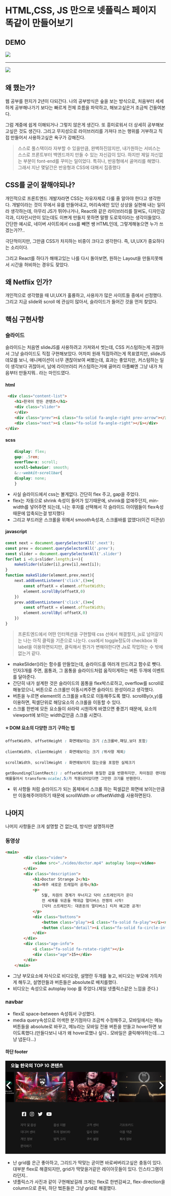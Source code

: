 # HTML,CSS, JS 만으로 넷플릭스 페이지 똑같이 만들어보기

## DEMO

![](./demo/pc.gif)

---

![](./demo/mobile.gif)

## 왜 했는가?

웹 공부를 한지가 2년이 다되간다.
나의 공부방식은 숲을 보는 방식으로, 처음부터 세세하게 공부해나가기 보다는 빠르게 전체 흐름을 파악하고, 해보고싶은거 조금씩 건들여본다.

그럼 계중에 쉽게 이해되거나 그렇지 않은게 생긴다.
또 흥미로워서 더 상세히 공부해보고싶은 것도 생긴다.
그리고 무지성으로 라이브러리를 가져다 쓰는 행위를 거부하고 직접 만들어서 사용하고싶은 욕구가 강해진다.

> 스스로 풀스택이라 자부할 수 있을만큼, 완벽하진않지만, 내가원하는 서비스는 스스로 프론트부터 백엔드까지 만들 수 있는 자신감이 있다.
> 하지만 제일 자신없는 부분이 font-end를 꾸미는 일이었다. 특히나, 반응형에서 골머리를 해맸다. 그래서 지난 몇달간은 반응형과 CSS에 대해서 집중했다

## CSS를 굳이 잘해야되나?

개인적으로 프론트엔드 개발자라면 CSS는 자유자제로 다룰 줄 알아야 한다고 생각한다.
개발이라는 것이 무에서 유를 만들어내고, 머리속에만 있던 상상을 실현해 내는 일이라 생각하는데,
아무리 JS가 뛰어나거나, React와 같은 라이브러리를 잘써도, 디자인감각과, 디자인시안이 있는데도 이쁘게 만들지 못하면 말짱 도로묵이라는 생각이들었다.
간단한 예시로, 네이버 사이트에서 css를 빼면 쌩 HTML인데, 그렇게해놓으면 누가 쓰겠는가??..

극단적이지만, 그만큼 CSS가 차지하는 비중이 크다고 생각한다.
즉, UI,UX가 중요하다는 소리이다.

그리고 React를 하다가 해매고있는 나를 다시 돌아보면, 원하는 Layout을 만들지못해서 시간을 허비하는 경우도 잦았다.

## 왜 Netflix 인가?

개인적으로 생각했을 때 UI,UX가 훌륭하고, 사용자가 많은 사이트들 중에서 선정했다.
그리고 지금 slide와 scroll 에 관심이 많아서, 슬라이드가 들어간 것을 먼저 찾았다.

## 핵심 구현사항

### 슬라이드

슬라이드는 처음엔 slideJS를 사용하려고 가져와서 썻는데, CSS 커스텀하는게 귀찮아서 그냥 슬라이드도 직접 구현해보았다.
어차피 원래 직접하려는게 목표였지만, slideJS 데모를 보니, 애니메이션이 너무 괜찮아보여 써봤는데, 효과는 좋았지만, 커스텀하는 일이 생각보다 귀찮아서,
남에 라이브러리 커스텀하는거에 골머리 아플빠엔 그냥 내가 처음부터 만들지뭐.. 라는 마인드였다.

#### html

```html
 <div class="content-list">
    <h1>한국이 만든 콘텐츠</h1>
    <div class="slider">
    </div>
    <div class="prev"><i class="fa-solid fa-angle-right prev-arrow"></i></div>
    <div class="next"><i class="fa-solid fa-angle-right"></i></div>
</div>
```

#### scss

```scss
    display: flex;
    gap: .5rem;
    overflow-x: scroll;
    scroll-behavior: smooth;
    &::-webkit-scrollbar{
    display: none;
    }
```

- 사실 슬라이드에서 css는 볼게없다. 간단히 flex 주고, gap을 주었다.
- flex는 자동으로 shrink 속성이 들어가 있기때문에, shrink를 없애주던지, min-width를 넣어주면 되는데, 나는 후자를 선택해서 각 슬라이드 아이템들이 flex속성때문에 압축되는걸 방지했다
- 그리고 부드러운 스크롤을 위해서 smooth속성과, 스크롤바를 없앴다(이건 미관상)

#### javascript

```js
const next = document.querySelectorAll('.next');
const prev = document.querySelectorAll('.prev');
const slider = document.querySelectorAll('.slider')
for(let i =0;i<slider.length;i++){
    makeSlider(slider[i],prev[i],next[i]);
}
function makeSlider(element,prev,next){
    next.addEventListener('click',()=>{
        const offsetX = element.offsetWidth;
        element.scrollBy(offsetX,0)
    })
    prev.addEventListener('click',()=>{
        const offsetX = element.offsetWidth;
        element.scrollBy(-offsetX,0)
    })
}
```

> 프론트엔드에서 어떤 인터렉션을 구현할때 css 선에서 해결할지, js로 넘어갈지는 나는 아직 클릭을 기준으로 나눈다. css에서 toggle정도야 checkbox  와 label을 이용하면되지만, 클릭해서 뭔가가 변해야한다면 Js로 작업하는 수 밖에 없는거 같다.

- makeSlider()라는 함수를 만들었는데, 슬라이드를 여러개 만드려고 함수로 뺏다. 인자3개를 주면, 몸통과, 그 몸통을 슬라이드처럼 움직이게하는 버튼 두개에 이벤트를 달아준다.
- 간단히 내가 설계한 것은 슬라이드의 몸통을 flex박스로하고, overflow를 scroll로 해놓았으니, 버튼으로 스크롤만 이동시켜주면 슬라이드 완성이라고 생각했다.
- 버튼을 누르면 element의 스크롤을 x축으로 이동해주도록 했다. scrollBy(x,y)를 이용하면, 픽셀단위로 해당요소의 스크롤을 이동할 수 있다.
- 스크롤 한번에 모든 요소들이 솨라락 시원하게 바꼈으면 좋겠기 때문에, 요소의 viewport에 보이는 width값만큼 스크롤 시켰다.

#### ⭐️ DOM 요소의 다양한 크기 구하는 법

```css
offsetWidth, offsetHeight : 화면에보이는 크기 (스크롤바,패딩,보더 포함)

clientWidth, clientHeight : 화면에보이는 크기 (위사항 제외)

scrollWidth, scrollHeight : 화면에보이지 않는곳을 포함한 실제크기

getBoundingClientRect() : offsetWidth와 동일한 값을 반환하지만, 차이점은 랜더링된 크기를 반환한다는 것이다.
예를들어서 transform:scale(.5)가 적용되어있다면 그만한 크기를 반환한다.
```

- 위 사항들 처럼 슬라이드가 되는 몸체에서 스크롤 하는 픽셀값은 화면에 보이는만큼만 이동해주어야하기 때문에 scrollWidth or offsetWidth를 사용하면된다.


## 나머지

나머지 사항들은 크게 설명할 건 없는데, 방식만 설명하자면

### 동영상

```html
<main>
        <div class="video">
            <video src="./video/doctor.mp4" autoplay loop></video>
        </div>
        <div class="description">
            <h1>Doctor Strange 2</h1>
            <h3>매주 새로운 트레일러 공개</h3>
            <p>
                5월, 차원의 경계가 무너지고 닥터 스트레인지가 온다
                전 세계를 뒤흔들 역대급 멀티버스 전쟁의 시작!
                [닥터 스트레인지: 대혼돈의 멀티버스] 티저 예고편 공개!
            </p>
            <div class="buttons">
                <button class="play"><i class="fa-solid fa-play"></i><span>재생</span></button>
                <button class="detail"><i class="fa-solid fa-circle-info"></i>상세 정보</button>
            </div>
        </div>
        <div class="age-info">
            <i class="fa-solid fa-rotate-right"></i>
            <div class="age">15+</div>
        </div>
    </main>
```

- 그냥 부모요소에 자식으로 비디오랑, 설명란 두개를 놓고, 비디오는 부모에 가득차게 해두고, 설명란들과 버튼들은 absolute로 배치를했다.
- 비디오는 속성으로 autoplay loop 를 주었다.(제일 넷플릭스같은 느낌을 준다.)

### navbar

- flex로 space-between 속성줘서 구성했다.
- media query속성으로 어색한 분기점마다 조금씩 수정해주고, 모바일에서는 메뉴버튼들을 absolute로 바꾸고, 메뉴라는 모바일 전용 버튼을 만들고 hover하면 보이도록했다.(만들다보니 내가 왜 hover로했나 싶다.. 모바일은 클릭해야하는데...그냥 냅둔다...)

#### 하단 footer

![](./demo/footer.png)

- 난 grid를 은근 좋아하고, 그리드가 딱맞는 곧이면 바로써버리고싶은 충동이 있다. 대부분 flex로 해결되지만, grid가 딱맞을거같은 레이아웃들이 있다. 인스타그램이라던지..
- 넷플릭스가 사진과 같이 구현해놨길래 크게는 flex로 한번감싸고, flex-direction을 column으로 준뒤, 하단 벜튼들은 그냥 grid로 해결했다.
